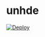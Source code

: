 # unhde
 [![Deploy](https://www.herokucdn.com/deploy/button.png)](https://dashboard.heroku.com/new?template=https://github.com/huygloj/klkdee)
